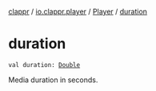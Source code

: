 [clappr](../../index.md) / [io.clappr.player](../index.md) / [Player](index.md) / [duration](.)

# duration

`val duration: `[`Double`](https://kotlinlang.org/api/latest/jvm/stdlib/kotlin/-double/index.html)

Media duration in seconds.

